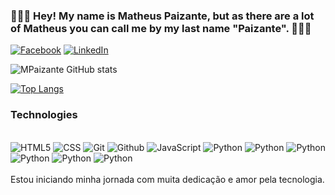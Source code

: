 ### 🚀🚀🚀 Hey! My name is Matheus Paizante, but as there are a lot of Matheus you can call me by my last name "Paizante". 🚀🚀🚀

[![Facebook](https://img.shields.io/badge/Facebook-1877F2?style=for-the-badge&logo=facebook&logoColor=white)](https://www.facebook.com/Paizante/)
[![LinkedIn](https://img.shields.io/badge/LinkedIn-0077B5?style=for-the-badge&logo=linkedin&logoColor=white)](https://www.linkedin.com/in/matheus-paizante-174a35112/)


![MPaizante GitHub stats](https://github-readme-stats.vercel.app/api?username=MPaizante&show_icons=true&theme=tokyonight)

[![Top Langs](https://github-readme-stats.vercel.app/api/top-langs/?username=MPaizante&layout=compact)](https://github.com/anuraghazra/github-readme-stats)




### Technologies

<div style="display: inline_block"><br/>
<img aling="center" alt="HTML5" src="https://img.shields.io/badge/HTML5-E34F26?style=for-the-badge&logo=html5&logoColor=white">
<img aling="center" alt="CSS" src="https://img.shields.io/badge/CSS3-1572B6?style=for-the-badge&logo=css3&logoColor=white">
<img aling="center" alt="Git" src="https://img.shields.io/badge/GIT-E44C30?style=for-the-badge&logo=git&logoColor=white">
<img aling="center" alt="Github" src="https://img.shields.io/badge/GitHub-100000?style=for-the-badge&logo=github&logoColor=white">
<img aling="center" alt="JavaScript" src="https://img.shields.io/badge/JavaScript-F7DF1E?style=for-the-badge&logo=javascript&logoColor=black">
<img aling="center" alt="Python" src="https://img.shields.io/badge/Python-14354C?style=for-the-badge&logo=python&logoColor=white">  
<img aling="center" alt="Python" src="https://img.shields.io/badge/Node.js-43853D?style=for-the-badge&logo=node.js&logoColor=white"> 
<img aling="center" alt="Python" src="https://img.shields.io/badge/Java-ED8B00?style=for-the-badge&logo=openjdk&logoColor=white"> 
<img aling="center" alt="Python" src="https://img.shields.io/badge/React-20232A?style=for-the-badge&logo=react&logoColor=61DAFB">  
<img aling="center" alt="Python" src="https://img.shields.io/badge/Bootstrap-563D7C?style=for-the-badge&logo=bootstrap&logoColor=white">  
<img aling="center" alt="Python" src="https://img.shields.io/badge/MySQL-00000F?style=for-the-badge&logo=mysql&logoColor=white"> 


 

</div><br/>
Estou iniciando minha jornada com muita dedicação e amor pela tecnologia.
